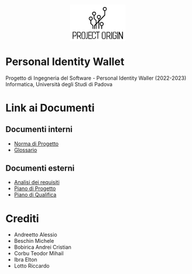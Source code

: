 <img src="./latex/template/images/logo.png" alt="ProjectOriginLogo" style="width:30%; display:block; margin:auto;">

# Personal Identity Wallet

Progetto di Ingegneria del Software - Personal Identity Waller (2022-2023)
Informatica, Università degli Studi di Padova

# Link ai Documenti

## Documenti interni

- [Norma di Progetto](./documenti_interni/documenti/normeDiProgetto.pdf)
- [Glossario](./documenti_interni/documenti/glossario.pdf)

## Documenti esterni

- [Analisi dei requisiti](./documenti_esterni/documenti/analisiDeiRequisiti.pdf)
- [Piano di Progetto](./documenti_esterni/documenti/pianoDiProgetto.pdf)
- [Piano di Qualifica](./documenti_esterni/documenti/pianoDiQualifica.pdf)

# Crediti

- Andreetto Alessio
- Beschin Michele
- Bobirica Andrei Cristian
- Corbu Teodor Mihail
- Ibra Elton
- Lotto Riccardo
